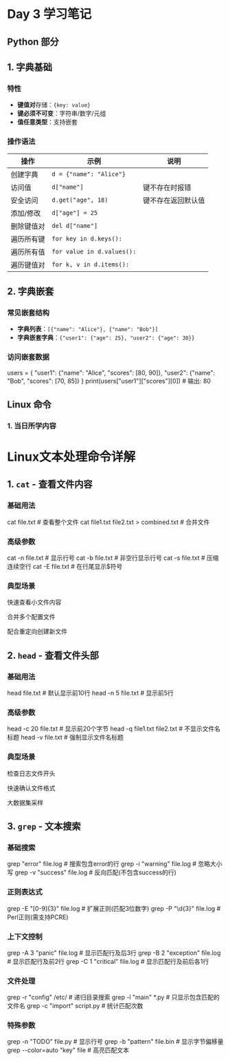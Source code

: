# Day 3 学习笔记

## Python 部分
## 1. 字典基础
### 特性
- **键值对**存储：`{key: value}`
- **键必须不可变**：字符串/数字/元组
- **值任意类型**：支持嵌套

### 操作语法
| 操作               | 示例                          | 说明                  |
|--------------------|-------------------------------|----------------------|
| 创建字典           | `d = {"name": "Alice"}`       |                      |
| 访问值             | `d["name"]`                   | 键不存在时报错        |
| 安全访问           | `d.get("age", 18)`            | 键不存在返回默认值    |
| 添加/修改          | `d["age"] = 25`               |                      |
| 删除键值对         | `del d["name"]`               |                      |
| 遍历所有键         | `for key in d.keys():`        |                      |
| 遍历所有值         | `for value in d.values():`    |                      |
| 遍历键值对         | `for k, v in d.items():`      |                      |

## 2. 字典嵌套
### 常见嵌套结构
- **字典列表**：`[{"name": "Alice"}, {"name": "Bob"}]`
- **字典嵌套字典**：`{"user1": {"age": 25}, "user2": {"age": 30}}`

### 访问嵌套数据
users = {
    "user1": {"name": "Alice", "scores": [80, 90]},
    "user2": {"name": "Bob", "scores": [70, 85]}
}
print(users["user1"]["scores"][0])  # 输出: 80


## Linux 命令
### 1. 当日所学内容
# Linux文本处理命令详解

## 1. `cat` - 查看文件内容
### 基础用法
cat file.txt          # 查看整个文件
cat file1.txt file2.txt > combined.txt  # 合并文件
### 高级参数
cat -n file.txt       # 显示行号
cat -b file.txt       # 非空行显示行号
cat -s file.txt       # 压缩连续空行
cat -E file.txt       # 在行尾显示$符号
### 典型场景
快速查看小文件内容

合并多个配置文件

配合重定向创建新文件

## 2. `head` - 查看文件头部
### 基础用法
head file.txt         # 默认显示前10行
head -n 5 file.txt    # 显示前5行
### 高级参数
head -c 20 file.txt   # 显示前20个字节
head -q file1.txt file2.txt  # 不显示文件名标题
head -v file.txt      # 强制显示文件名标题
### 典型场景
检查日志文件开头

快速确认文件格式

大数据集采样

## 3. `grep` - 文本搜索
### 基础搜索
grep "error" file.log          # 搜索包含error的行
grep -i "warning" file.log     # 忽略大小写
grep -v "success" file.log     # 反向匹配(不包含success的行)
### 正则表达式
grep -E "[0-9]{3}" file.log   # 扩展正则(匹配3位数字)
grep -P "\d{3}" file.log      # Perl正则(需支持PCRE)
### 上下文控制
grep -A 3 "panic" file.log    # 显示匹配行及后3行
grep -B 2 "exception" file.log # 显示匹配行及前2行
grep -C 1 "critical" file.log # 显示匹配行及前后各1行
### 文件处理
grep -r "config" /etc/        # 递归目录搜索
grep -l "main" *.py           # 只显示包含匹配的文件名
grep -c "import" script.py    # 统计匹配次数
### 特殊参数
grep -n "TODO" file.py        # 显示行号
grep -b "pattern" file.bin    # 显示字节偏移量
grep --color=auto "key" file  # 高亮匹配文本